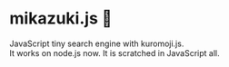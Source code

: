 # mikazuki.js 🌙 

JavaScript tiny search engine with kuromoji.js.  
It works on node.js now. It is scratched in JavaScript all.  
